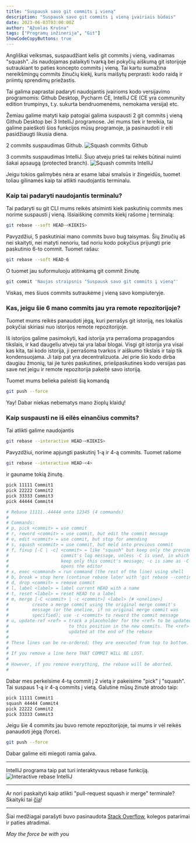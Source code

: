 ```yaml
---
title: "Suspausk savo git commits į vieną"
description: "Suspausk savo git commits į vieną įvairiais būdais"
date: 2023-06-03T03:00:00Z
author: "Ąžuolas Krušna"
tags: ["Programų inžinerija", "Git"]
ShowCodeCopyButtons: true
---
```


Angliškai veiksmas, suspaudžiant kelis git commits į vieną, vadinamas "squash". Jis naudojamas palaikyti tvarką bei pokyčių aiškumą git istorijoje sutraukiant to paties koncepto commits į vieną. Tai kartu sumažina nereikšmingų commits žinučių kiekį, kuris maišytų perprasti: kodo raidą ir priimtų sprendimų priežastis.

Tai galima paprastai padaryti naudojantis įvairioms kodo versijavimo programomis: Github Desktop, Pycharm CE, IntelliJ CE (CE yra community edition trumpinys, t.y. sukurta bendruomenėms, nemokama versija) etc. 

Žemiau galime matyti kaip patogiai galima suspausti 2 git commits į vieną Github Desktop bei 3 IntelliJ programose. Jei mums tiek ir tereikia, tai galime paieškoti šios funkcijos mūsų programoje, ja pasinaudoti ir eiti pasidžiaugti likusia diena.

2 commits suspaudimas Github.
![Squash commits Github](../squash_commits_github.png)

3 commits suspaudimas IntelliJ. Šiuo atveju prieš tai reikės būtinai nuimti šakai apsaugą (protected branch).
![Squash commits IntelliJ](../squash_commits_intellij.png)

Jeigu tokios galimybės nėra ar esame labai smalsūs ir žingeidūs, tuomet toliau gilinamės kaip tai atlikti naudojantis terminalu.

### Kaip tai padaryti naudojantis terminalu?

Tai padaryti su git CLI mums reikės atsiminti kiek paskutinių commits mes norime suspausti į vieną. Išsiaiškinę commits kiekį rašome į terminalą:

```zsh
git rebase --soft HEAD~<KIEKIS>
```

Pavyzdžiui, 5 paskutiniai mano commits buvo bug taisymas. Šių žinučių aš nei skaityti, nei matyti nenoriu, tad noriu kodo pokyčius prijungti prie paskutinio 6-to commit. Tuomet rašau:

```zsh
git rebase --soft HEAD~6
```

O tuomet jau suformuluoju atitinkamą git commit žinutę.

```zsh
git commit 'Naujas straipsnis "Suspausk savo git commits į vieną"'
```

Viskas, mes šiuos commits sutraukėme į vieną savo kompiuteryje.

### Kas, jeigu šie 6 mano commits jau yra remote repozitorijoje?

Tuomet mums reikės panaudoti jėgą, kuri perrašys git istoriją, nes lokalūs pokyčiai skiriasi nuo istorijos remote repozitorijoje.

Iš istorijos galime pasimokyti, kad istorija yra perrašoma propagandos tikslais, ir kad daugeliu atveju tai yra labai blogai. Visgi git istorija yra visai kas kita, tai kodo istorija, ji perrašoma tvarkos ir aiškumo tikslais ir taip tik kondensuojama. Ji taip pat yra decentralizuota. Jei prie šio kodo dirba daugiau žmonių, tai jie turės paskutines, priešpaskutines kodo versijas pas save net jeigu ir remote repozitorija pakeitė savo istoriją.

Tuomet mums belieka paleisti šią komandą

```zsh
git push --force
```

Yay! Dabar niekas nebematys mano žioplų klaidų!

### Kaip suspausti ne iš eilės einančius commits?

Tai atlikti galime naudojantis 

```zsh
git rebase --interactive HEAD~<KIEKIS>
```

Pavyzdžiui, norime apjungti paskutinį 1-ą ir 4-ą commits. Tuomet rašome

```zsh
git rebase --interactive HEAD~<4>
```

ir gauname tokią žinutę.

```zsh
pick 11111 Commit1
pick 22222 Commit2
pick 33333 Commit3
pick 44444 Commit4

# Rebase 11111..44444 onto 12345 (4 commands)
#
# Commands:
# p, pick <commit> = use commit
# r, reword <commit> = use commit, but edit the commit message
# e, edit <commit> = use commit, but stop for amending
# s, squash <commit> = use commit, but meld into previous commit
# f, fixup [-C | -c] <commit> = like "squash" but keep only the previous
#                    commit's log message, unless -C is used, in which case
#                    keep only this commit's message; -c is same as -C but
#                    opens the editor
# x, exec <command> = run command (the rest of the line) using shell
# b, break = stop here (continue rebase later with 'git rebase --continue')
# d, drop <commit> = remove commit
# l, label <label> = label current HEAD with a name
# t, reset <label> = reset HEAD to a label
# m, merge [-C <commit> | -c <commit>] <label> [# <oneline>]
#         create a merge commit using the original merge commit's
#         message (or the oneline, if no original merge commit was
#         specified); use -c <commit> to reword the commit message
# u, update-ref <ref> = track a placeholder for the <ref> to be updated
#                       to this position in the new commits. The <ref> is
#                       updated at the end of the rebase
#
# These lines can be re-ordered; they are executed from top to bottom.
#
# If you remove a line here THAT COMMIT WILL BE LOST.
#
# However, if you remove everything, the rebase will be aborted.
#
```

Dabar mes perkelsime 4-tą commit į 2 vietą ir pakeisime "pick" į "squash". Tai suspaus 1-ą ir 4-ą commits į vietą. Galutinė mūsų žinutė atrodo taip:

```zsh
pick 11111 Commit1
squash 44444 Commit4
pick 22222 Commit2
pick 33333 Commit3
```

Jeigu šie 4 commits jau buvo remote repozitorijoje, tai mums ir vėl reikės panaudoti jėgą (force).

```zsh
git push --force
```

Dabar galime eiti miegoti ramia galva.

***

IntelliJ programa taip pat turi interaktyvaus rebase funkciją.
![Interactive rebase IntelliJ](../interactive_rebase_intellij.png)

***

Ar nori paskaityti kaip atlikti "pull-request squash ir merge" terminale? Skaityki tai [čia](https://www.aziogas.lt/suspausk-git-commits-is-pull-request-i-viena/)!

***

Šiai medžiagai parašyti buvo pasinaudota [Stack Overflow](https://stackoverflow.com/a/3921724/7714279), kolegos patarimai ir paties atradimai.

_May the force be with you_
